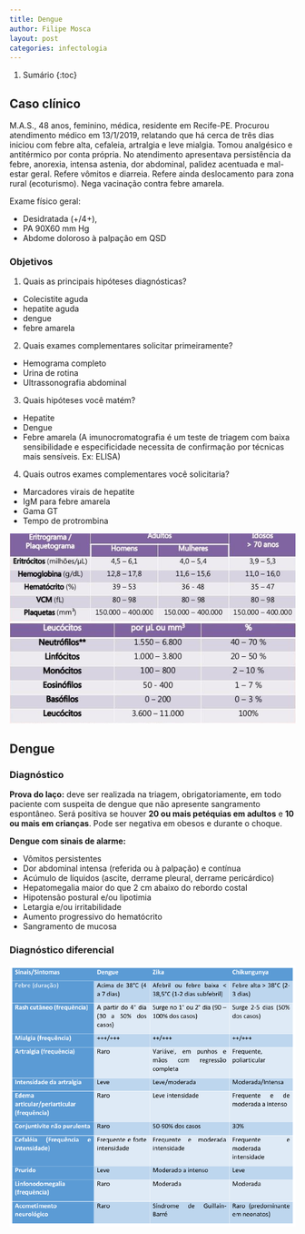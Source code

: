 ```yaml
---
title: Dengue
author: Filipe Mosca
layout: post
categories: infectologia
---
```


1. Sumário
{:toc}

## Caso clínico
M.A.S., 48 anos, feminino, médica, residente em Recife-PE. Procurou atendimento médico em 13/1/2019, relatando que
há cerca de três dias iniciou com febre alta, cefaleia, artralgia e leve mialgia. Tomou analgésico e antitérmico por conta própria. No atendimento apresentava persistência da febre, anorexia, intensa astenia, dor abdominal, palidez acentuada e mal-estar geral. Refere vômitos e diarreia. Refere ainda deslocamento para zona rural (ecoturismo). Nega vacinação contra febre amarela.

Exame físico geral:
* Desidratada (+/4+),
* PA 90X60 mm Hg
* Abdome doloroso à palpação em QSD

### Objetivos
1. Quais as principais hipóteses diagnósticas?
  * Colecistite aguda
  * hepatite aguda
  * dengue
  * febre amarela
2. Quais exames complementares solicitar primeiramente?
  *  Hemograma completo
  *  Urina de rotina
  *  Ultrassonografia abdominal
3. Quais hipóteses você matém?
  * Hepatite
  * Dengue
  * Febre amarela (A imunocromatografia é um teste de triagem com baixa sensibilidade e especificidade necessita de confirmação por técnicas mais sensíveis. Ex: ELISA)
4. Quais outros exames complementares você solicitaria?
  * Marcadores virais de hepatite
  * IgM para febre amarela
  * Gama GT
  * Tempo de protrombina

![img](/assets/infectologia/dengue/ref1.jpeg)
![img](/assets/infectologia/dengue/ref2.jpeg)


## Dengue

### Diagnóstico
**Prova do laço:** deve ser realizada na triagem, obrigatoriamente, em todo paciente com suspeita de dengue que não apresente sangramento espontâneo. Será positiva se houver **20 ou mais petéquias em adultos** e **10 ou mais em crianças**. Pode ser negativa em obesos e durante o choque.

**Dengue com sinais de alarme:**
* Vômitos persistentes
* Dor abdominal intensa (referida ou à palpação) e contínua
* Acúmulo de líquidos (ascite, derrame pleural, derrame pericárdico)
* Hepatomegalia maior do que 2 cm abaixo do rebordo costal
* Hipotensão postural e/ou lipotimia
* Letargia e/ou irritabilidade
* Aumento progressivo do hematócrito
* Sangramento de mucosa



### Diagnóstico diferencial
![img](/assets/infectologia/dengue/dd.jpeg)
